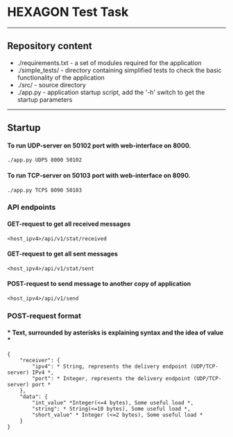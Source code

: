 # HEXAGON Test Task
***

## Repository content
    
- ./requirements.txt - a set of modules required for the application
- ./simple_tests/ - directory containing simplified tests to check the basic functionality of the application
- ./src/ - source directory
- ./app.py - application startup script, add the '-h' switch to get the startup parameters

***
## Startup
#### To run UDP-server on 50102 port with web-interface on 8000.
    ./app.py UDPS 8000 50102 

#### To run TCP-server on 50103 port with web-interface on 8090.
    ./app.py TCPS 8090 50103 

### API endpoints
#### GET-request to get all received messages
    <host_ipv4>/api/v1/stat/received

#### GET-request to get all sent messages
    <host_ipv4>/api/v1/stat/sent

#### POST-request to send message to another copy of application
    <host_ipv4>/api/v1/send

### POST-request format
#### * Text, surrounded by asterisks is explaining syntax and the idea of value *
    {
        "receiver": {
            "ipv4": * String, represents the delivery endpoint (UDP/TCP-server) IPv4 *, 
            "port": * Integer, represents the delivery endpoint (UDP/TCP-server) port *
        }, 
        "data": {
            "int_value" *Integer(<=4 bytes), Some useful load *,
            "string": * String(<=10 bytes), Some useful load *,
            "short_value" * Integer (<=2 bytes), Some useful load *
        }
    }